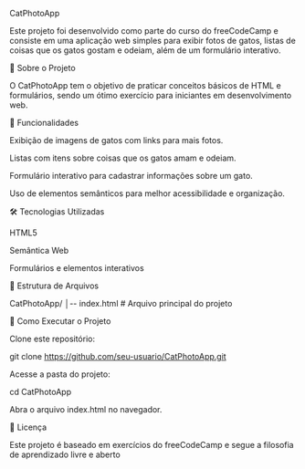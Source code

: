 CatPhotoApp

Este projeto foi desenvolvido como parte do curso do freeCodeCamp e consiste em uma aplicação web simples para exibir fotos de gatos, listas de coisas que os gatos gostam e odeiam, além de um formulário interativo.

📸 Sobre o Projeto

O CatPhotoApp tem o objetivo de praticar conceitos básicos de HTML e formulários, sendo um ótimo exercício para iniciantes em desenvolvimento web.

🚀 Funcionalidades

Exibição de imagens de gatos com links para mais fotos.

Listas com itens sobre coisas que os gatos amam e odeiam.

Formulário interativo para cadastrar informações sobre um gato.

Uso de elementos semânticos para melhor acessibilidade e organização.

🛠️ Tecnologias Utilizadas

HTML5

Semântica Web

Formulários e elementos interativos

📂 Estrutura de Arquivos

CatPhotoApp/
│-- index.html  # Arquivo principal do projeto

🔧 Como Executar o Projeto

Clone este repositório:

git clone https://github.com/seu-usuario/CatPhotoApp.git

Acesse a pasta do projeto:

cd CatPhotoApp

Abra o arquivo index.html no navegador.

📜 Licença

Este projeto é baseado em exercícios do freeCodeCamp e segue a filosofia de aprendizado livre e aberto
